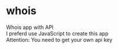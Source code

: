 # whois
Whois app with API </br>
I preferd use JavaScript to create this app </br>
Attention: You need to get your own api key </br>
